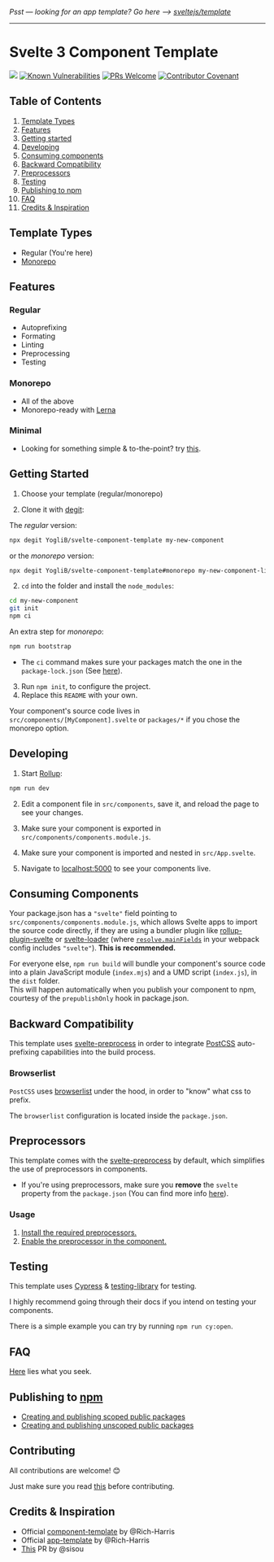 _Psst — looking for an app template? Go here --> [sveltejs/template](https://github.com/sveltejs/template)_

---

# Svelte 3 Component Template

![](https://github.com/YogliB/svelte-component-template/workflows/Node%20CI/badge.svg)
[![Known Vulnerabilities](https://snyk.io/test/github/YogliB/svelte-component-template/badge.svg)](https://snyk.io/test/github/YogliB/svelte-component-template)
[![PRs Welcome](https://img.shields.io/badge/PRs-welcome-brightgreen.svg)](http://makeapullrequest.com)
[![Contributor Covenant](https://img.shields.io/badge/Contributor%20Covenant-v2.0%20adopted-ff69b4.svg)](code-of-conduct.md)

## Table of Contents

1. [Template Types](#template-types)
1. [Features](#features)
1. [Getting started](#getting-started)
1. [Developing](#developing)
1. [Consuming components](#consuming-components)
1. [Backward Compatibility](#backward-compatibility)
1. [Preprocessors](#preprocessors)
1. [Testing](#testing)
1. [Publishing to npm](publishing-to-npm)
1. [FAQ](faq)
1. [Credits & Inspiration](#credits-&-inspiration)

## Template Types

-   Regular (You're here)
-   [Monorepo](https://github.com/YogliB/svelte-component-template/tree/monorepo)

## Features

### Regular

-   Autoprefixing
-   Formating
-   Linting
-   Preprocessing
-   Testing

### Monorepo

-   All of the above
-   Monorepo-ready with [Lerna](https://lerna.js.org/)

### Minimal

-   Looking for something simple & to-the-point? try [this](https://github.com/sveltejs/component-template).

## Getting Started

1. Choose your template (regular/monorepo)

1. Clone it with [degit](https://github.com/Rich-Harris/degit):

The _regular_ version:

```bash
npx degit YogliB/svelte-component-template my-new-component
```

or the _monorepo_ version:

```bash
npx degit YogliB/svelte-component-template#monorepo my-new-component-library
```

2. `cd` into the folder and install the `node_modules`:

```bash
cd my-new-component
git init
npm ci
```

An extra step for _monorepo_:

```bash
npm run bootstrap
```

-   The `ci` command makes sure your packages match the one in the `package-lock.json` (See [here](https://docs.npmjs.com/cli/ci.html)).

3. Run `npm init`, to configure the project.
4. Replace this `README` with your own.

Your component's source code lives in `src/components/[MyComponent].svelte` or `packages/*` if you chose the monorepo option.

## Developing

1. Start [Rollup](https://rollupjs.org):

```bash
npm run dev
```

2. Edit a component file in `src/components`, save it, and reload the page to see your changes.

3. Make sure your component is exported in `src/components/components.module.js`.

4. Make sure your component is imported and nested in `src/App.svelte`.

5. Navigate to [localhost:5000](http://localhost:5000) to see your components live.

## Consuming Components

Your package.json has a `"svelte"` field pointing to `src/components/components.module.js`, which allows Svelte apps to import the source code directly, if they are using a bundler plugin like [rollup-plugin-svelte](https://github.com/rollup/rollup-plugin-svelte) or [svelte-loader](https://github.com/sveltejs/svelte-loader) (where [`resolve.mainFields`](https://webpack.js.org/configuration/resolve/#resolve-mainfields) in your webpack config includes `"svelte"`). **This is recommended.**

For everyone else, `npm run build` will bundle your component's source code into a plain JavaScript module (`index.mjs`) and a UMD script (`index.js`), in the `dist` folder.<br>
This will happen automatically when you publish your component to npm, courtesy of the `prepublishOnly` hook in package.json.

## Backward Compatibility

This template uses [svelte-preprocess](https://github.com/kaisermann/svelte-preprocess) in order to integrate [PostCSS](https://postcss.org) auto-prefixing capabilities into the build process.

### Browserlist

`PostCSS` uses [browserlist](https://github.com/browserslist/browserslist) under the hood, in order to "know" what css to prefix.

The `browserlist` configuration is located inside the `package.json`.

## Preprocessors

This template comes with the [svelte-preprocess](https://github.com/kaisermann/svelte-preprocess) by default, which simplifies the use of preprocessors in components.

-   If you're using preprocessors, make sure you **remove** the `svelte` property from the `package.json` (You can find more info [here](https://github.com/sveltejs/component-template/issues/8)).

### Usage

1. [Install the required preprocessors.](https://github.com/kaisermann/svelte-preprocess#installation)
2. [Enable the preprocessor in the component.](https://github.com/kaisermann/svelte-preprocess#preprocessors-support)

## Testing

This template uses [Cypress](https://www.cypress.io/) & [testing-library](https://testing-library.com/docs/cypress-testing-library/intro) for testing.

I highly recommend going through their docs if you intend on testing your components.

There is a simple example you can try by running `npm run cy:open`.

## FAQ

[Here](../master/FAQ.md) lies what you seek.

## Publishing to [npm](https://www.npmjs.com)

-   [Creating and publishing scoped public packages](https://docs.npmjs.com/creating-and-publishing-scoped-public-packages)
-   [Creating and publishing unscoped public packages](https://docs.npmjs.com/creating-and-publishing-unscoped-public-packages)

## Contributing

All contributions are welcome! 😊

Just make sure you read [this](https://github.com/YogliB/svelte-component-template/blob/master/CONTRIBUTING.md) before contributing.

## Credits & Inspiration

-   Official [component-template](https://github.com/sveltejs/component-template) by @Rich-Harris
-   Official [app-template](https://github.com/sveltejs/template) by @Rich-Harris
-   [This](https://github.com/sveltejs/component-template/pull/5) PR by @sisou
